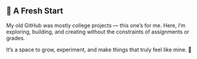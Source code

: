## 🌱 A Fresh Start

My old GitHub was mostly college projects — this one’s for me.
Here, I’m exploring, building, and creating without the constraints of assignments or grades.

It’s a space to grow, experiment, and make things that truly feel like mine. 🚀

<!--
**Miika-bytes/Miika-bytes** is a ✨ _special_ ✨ repository because its `README.md` (this file) appears on your GitHub profile.

Here are some ideas to get you started:

- 🔭 I’m currently working on ...
- 🌱 I’m currently learning ...
- 👯 I’m looking to collaborate on ...
- 🤔 I’m looking for help with ...
- 💬 Ask me about ...
- 📫 How to reach me: ...
- 😄 Pronouns: ...
- ⚡ Fun fact: ...
-->
